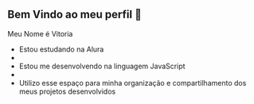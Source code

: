 ## Bem Vindo ao meu perfil 📸
Meu Nome é Vitoria
- Estou estudando na Alura
- 
- Estou me desenvolvendo na linguagem JavaScript
- 
- Utilizo esse espaço para minha organização e compartilhamento dos meus projetos desenvolvidos
